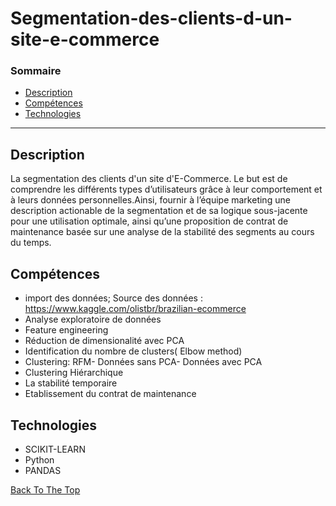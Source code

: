 # Segmentation-des-clients-d-un-site-e-commerce


### Sommaire


- [Description](#description)
- [Compétences](#how-to-use)
- [Technologies](#references)

---

## Description

La segmentation des clients d'un site d'E-Commerce. Le but est de comprendre les différents types d’utilisateurs grâce à leur comportement et à leurs données personnelles.Ainsi, fournir à l’équipe marketing une description actionable de la segmentation et de sa logique sous-jacente pour une utilisation optimale, ainsi qu’une proposition de contrat de maintenance basée sur une analyse de la stabilité des segments au cours du temps.
## Compétences

- import des données; Source des données : https://www.kaggle.com/olistbr/brazilian-ecommerce  
- Analyse exploratoire de données
- Feature engineering
- Réduction de dimensionalité avec PCA
- Identification du nombre de clusters( Elbow method)
- Clustering: RFM- Données sans PCA- Données avec PCA
- Clustering Hiérarchique
- La stabilité temporaire
- Etablissement du contrat de maintenance

## Technologies


- SCIKIT-LEARN
- Python
- PANDAS


[Back To The Top](#read-me-template)
